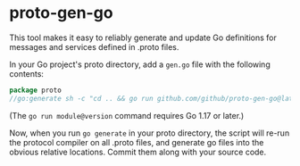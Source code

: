 # proto-gen-go

This tool makes it easy to reliably generate and update Go definitions
for messages and services defined in .proto files.

In your Go project's proto directory, add a `gen.go` file with the following contents:

```go
package proto
//go:generate sh -c "cd .. && go run github.com/github/proto-gen-go@latest"
```

(The `go run module@version` command requires Go 1.17 or later.)

Now, when you run `go generate` in your proto directory, the script
will re-run the protocol compiler on all .proto files, and generate go
files into the obvious relative locations. Commit them along with your
source code.
